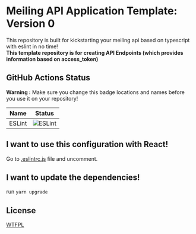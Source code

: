 # Meiling API Application Template: Version 0
This repository is built for kickstarting your meiling api based on typescript with eslint in no time!  
**This template repository is for creating API Endpoints (which provides information based on access_token)**

## GitHub Actions Status
**Warning :** Make sure you change this badge locations and names before you use it on your repository!  

| Name                      | Status                                                                                                         |
|---------------------------|----------------------------------------------------------------------------------------------------------------|
| ESLint                    | ![ESLint](https://github.com/Stella-IT/Meiling-API-App-DevEnv-V0/workflows/ESLint/badge.svg)                         |

## I want to use this configuration with React! 
Go to [.eslintrc.js](.eslintrc.js) file and uncomment.  

## I want to update the dependencies!
run `yarn upgrade`

## License
[WTFPL](LICENSE)
